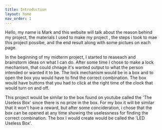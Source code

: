 ```yaml
---
title: Introduction
layout: home
nav_order: 1
---
```


Hello, my name is Mark and this website will talk about the reason behind my project, the materials I used to make my project , the steps i took to mae this project possibe, and the end result along with some pictues on each page. 

In the beginning of my midterm project, I started to reaseach and brainstorm ideas on what I can do. After some time I chose to make a lock mechanism, that could chnage it's wanted output to what the person intended or wanted it to be. The lock mechanism would be in a box and to open the box you would have to find the correct combination. The box would have buttons that you had to click at the right time of the clock that would turn on and off. 

This project would be similar to the box found on youtube called the 'The Useless Box' since there is no prize in the box. For my box it will be similar that it won't have a reward, but after some concideration, i chose that the box can be opened at any time showing the uselessness for finding the correct combination. The box I would create would be called the 'LED Useless Box'.
